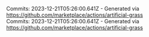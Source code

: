 Commits: 2023-12-21T05:26:00.641Z - Generated via https://github.com/marketplace/actions/artificial-grass
<br>
Commits: 2023-12-21T05:26:00.641Z - Generated via https://github.com/marketplace/actions/artificial-grass
<br>
